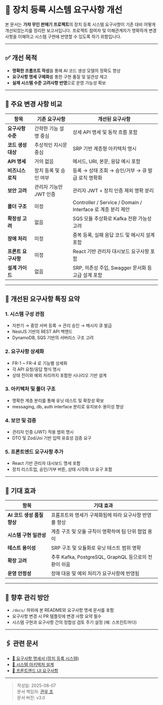 # 📄 장치 등록 시스템 요구사항 개선

본 문서는 **가챠 무인 판매기 프로젝트**의 장치 등록 시스템 요구사항이 기존 대비 어떻게 개선되었는지를 정리한 보고서입니다. 프로젝트 참여자 및 이해관계자가 명확하게 변경 사항을 이해하고 시스템 구현에 반영할 수 있도록 하기 위함입니다.

---

## ✅ 개선 목적

- **명확한 프롬프트 작성**을 통해 AI 코드 생성 모델의 정확도 향상
- **요구사항 명세 구체화**를 통한 구현 품질 및 일관성 제고
- **실제 시스템 수준 고려사항 반영**으로 운영 가능성 확보

---

## 🔄 주요 변경 사항 비교

| 항목 | 기존 요구사항 | 개선된 요구사항 |
|------|---------------|----------------|
| **요구사항 수준** | 간략한 기능 설명 중심 | 상세 API 명세 및 동작 흐름 포함 |
| **코드 생성 대상** | 추상적인 지시문 중심 | SRP 기반 계층형 아키텍처 명시 |
| **API 명세** | 거의 없음 | 메서드, URI, 본문, 응답 예시 포함 |
| **비즈니스 로직** | 장치 등록 및 승인 여부 | 등록 → 상태 조회 → 승인/거부 → 큐 발급 로직 명확화 |
| **보안 고려** | 관리자 기능만 JWT 인증 | 관리자 JWT + 장치 인증 제외 명확 분리 |
| **폴더 구조** | 미정 | Controller / Service / Domain / Interface 로 계층 분리 제안 |
| **확장성 고려** | 없음 | SQS 모듈 추상화로 Kafka 전환 가능성 고려 |
| **장애 처리** | 미정 | 중복 등록, 실패 응답 코드 및 메시지 설계 포함 |
| **프론트 요구사항** | 미정 | React 기반 관리자 대시보드 요구사항 포함 |
| **설계 가이드** | 없음 | SRP, 의존성 주입, Swagger 문서화 등 고급 설계 포함 |

---

## 🧱 개선된 요구사항 특징 요약

### 1. 시스템 구성 관점

- 자판기 → 중앙 서버 등록 → 관리 승인 → 메시지 큐 발급
- NestJS 기반의 REST API 백엔드
- DynamoDB, SQS 기반의 서버리스 구조 고려

### 2. 요구사항 상세화

- FR-1 ~ FR-4 로 기능별 상세화
- 각 API 요청/응답 형식 명시
- 상태 전이와 예외 처리까지 포함한 시나리오 기반 설계

### 3. 아키텍처 및 폴더 구조

- 명확한 계층 분리를 통해 유닛 테스트 및 확장성 확보
- messaging, db, auth interface 분리로 유지보수 용이성 향상

### 4. 보안 및 검증

- 관리자 인증 (JWT) 적용 범위 명시
- DTO 및 Zod/Joi 기반 입력 유효성 검증 요구

### 5. 프론트엔드 요구사항 추가

- React 기반 관리자 대시보드 명세 포함
- 장치 리스트업, 승인/거부 버튼, 상태 시각화 UI 요구 포함

---

## 📌 기대 효과

| 항목 | 기대 효과 |
|------|-----------|
| **AI 코드 생성 품질 향상** | 프롬프트와 명세가 구체화됨에 따라 요구사항 반영률 향상 |
| **시스템 구현 일관성** | 계층 구조 및 모듈 규칙이 명확하여 팀 단위 협업 용이 |
| **테스트 용이성** | SRP 구조 및 모듈화로 유닛 테스트 범위 명확 |
| **확장 고려** | 추후 Kafka, PostgreSQL, GraphQL 등으로의 전환이 쉬움 |
| **운영 안정성** | 장애 대응 및 예외 처리가 요구사항에 반영됨 |

---

## 📁 향후 관리 방안

- `/docs/` 하위에 본 README와 요구사항 명세 문서를 포함
- 요구사항 변경 시 PR 템플릿에 변경 사항 요약 필수
- 시스템 구현과 요구사항 간의 정합성 검토 주기 설정 (예: 스프린트마다)

---

## 🖇 관련 문서

- [📜 요구사항 명세서 (장치 등록 시스템)](./docs/spec-device-registration.md)
- [📜 시스템 아키텍처 설계](./docs/system-architecture.md)
- [📜 프론트엔드 UI 요구사항](./docs/ui-requirements.md)

---

> 작성일: 2025-08-07  
> 문서 책임자: [관우 조](mailto:your.email@example.com)  
> 문서 버전: v3.0

